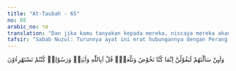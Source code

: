 ```yaml
---
title: "At-Taubah - 65"
no: 65
arabic_no: ٦٥
translation: "Dan jika kamu tanyakan kepada mereka, niscaya mereka akan menjawab, “Sesungguhnya kami hanya bersenda gurau dan bermain-main saja.” Katakanlah, “Mengapa kepada Allah, dan ayat-ayat-Nya serta Rasul-Nya kamu selalu berolok-olok?”"
tafsir: "Sabab Nuzul: Turunnya ayat ini erat hubungannya dengan Perang Tabuk sebagaimana diriwayatkan oleh Ibnu Mundzir dari Qatadah, ketika Rasulullah pada Perang Tabuk melihat sekelompok manusia di hadapannya mengatakan, \"Apakah laki-laki ini (Muhammad) mengharapkan akan memperoleh istana dan benteng di negeri Syam, tidak mungkin, tidak mungkin.\" Allah memberitahukan kepada Nabi-Nya apa yang dibicarakan oleh kelompok manusia tersebut, maka Muhammad berkata, \"Kamu telah berkata begini-begitu.\" Mereka menjawab, \"Hai Nabi Allah, kami hanya bersenda-gurau dan main-main,\" maka turunlah ayat ini.\n\nAyat ini menggambarkan kepada Nabi Muhammad tentang tingkah laku orang-orang munafik manakala Nabi Muhammad bertanya kepada mereka tentang ucapan-ucapan mereka yang berupa tuduhan yang sengaja dilontarkan kepada Muhammad yang menyatakan bahwa Nabi itu mencari pengaruh, kekuasaan dan kekayaan, niscaya mereka akan menjawab bahwa ucapan mereka hanya senda gurau belaka. Mereka mengira bahwa Nabi Muhammad dapat memaafkan dan menerima dalih yang mereka kemukakan. Tetapi Allah memerintahkan kepada Nabi Muhammad agar mengatakan kepada kaum munafik bahwa tidak patut mereka mengejek Allah dan ayat-ayat-Nya serta Rasul-Nya. Perbuatan demikian itu melampaui batas dan tidak ada yang melakukannya kecuali orang-orang yang ingkar kepada Allah."
---
```


وَلَىِٕنْ سَاَلْتَهُمْ لَيَقُوْلُنَّ اِنَّمَا كُنَّا نَخُوْضُ وَنَلْعَبُۗ  قُلْ اَبِاللّٰهِ وَاٰيٰتِهٖ وَرَسُوْلِهٖ كُنْتُمْ تَسْتَهْزِءُوْنَ 
